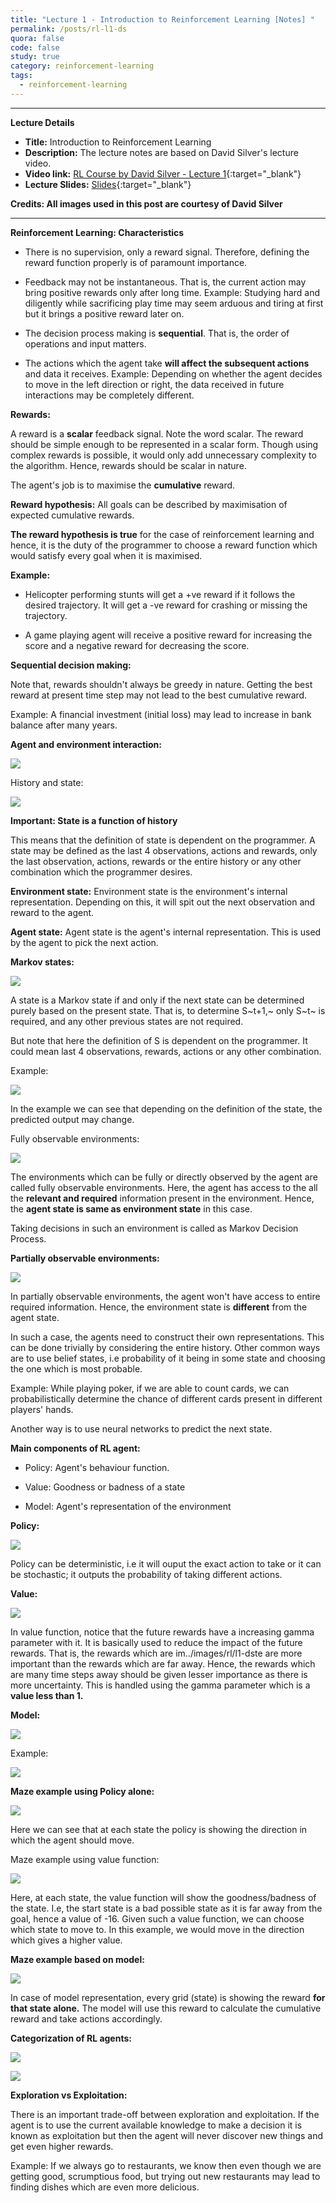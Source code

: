```yaml
---
title: "Lecture 1 - Introduction to Reinforcement Learning [Notes] "
permalink: /posts/rl-l1-ds
quora: false 
code: false 
study: true
category: reinforcement-learning
tags:
  - reinforcement-learning
---
```


*****
**Lecture Details**
* **Title:** Introduction to Reinforcement Learning 
* **Description:** The lecture notes are based on David Silver's lecture video. 
* **Video link:** [RL Course by David Silver - Lecture 1](https://www.youtube.com/playlist?list=PLbPhAbAhvjUyrKlhnLEMyNmiF72ABB3Zh){:target="_blank"}
* **Lecture Slides:**  [Slides](http://www0.cs.ucl.ac.uk/staff/d.silver/web/Teaching.html){:target="_blank"}

**Credits: All images used in this post are courtesy of David Silver** 

*****
**Reinforcement Learning: Characteristics**

-   There is no supervision, only a reward signal. Therefore, defining
    the reward function properly is of paramount importance.

-   Feedback may not be instantaneous. That is, the current action may
    bring positive rewards only after long time. Example: Studying hard
    and diligently while sacrificing play time may seem arduous and
    tiring at first but it brings a positive reward later on.

-   The decision process making is **sequential**. That is, the order of
    operations and input matters.

-   The actions which the agent take **will affect the subsequent
    actions** and data it receives. Example: Depending on whether the
    agent decides to move in the left direction or right, the data
    received in future interactions may be completely different.

**Rewards:**

A reward is a **scalar** feedback signal. Note the word scalar. The
reward should be simple enough to be represented in a scalar form.
Though using complex rewards is possible, it would only add unnecessary
complexity to the algorithm. Hence, rewards should be scalar in nature.

The agent's job is to maximise the **cumulative** reward.

**Reward hypothesis:** All goals can be described by maximisation of
expected cumulative rewards.

**The reward hypothesis is true** for the case of reinforcement learning
and hence, it is the duty of the programmer to choose a reward function
which would satisfy every goal when it is maximised.

**Example:**

-   Helicopter performing stunts will get a +ve reward if it follows the
    desired trajectory. It will get a -ve reward for crashing or missing
    the trajectory.

-   A game playing agent will receive a positive reward for increasing
    the score and a negative reward for decreasing the score.

**Sequential decision making:**

Note that, rewards shouldn't always be greedy in nature. Getting the
best reward at present time step may not lead to the best cumulative
reward.

Example: A financial investment (initial loss) may lead to increase in
bank balance after many years.

**Agent and environment interaction:**

![](../images/rl/l1-ds/image1.png)

History and state:

![](../images/rl/l1-ds/image2.png)


**Important: State is a function of history**

This means that the definition of state is dependent on the programmer.
A state may be defined as the last 4 observations, actions and rewards,
only the last observation, actions, rewards or the entire history or any
other combination which the programmer desires.

**Environment state:** Environment state is the environment's internal
representation. Depending on this, it will spit out the next observation
and reward to the agent.

**Agent state:** Agent state is the agent's internal representation.
This is used by the agent to pick the next action.

**Markov states:**

![](../images/rl/l1-ds/image3.png)


A state is a Markov state if and only if the next state can be
determined purely based on the present state. That is, to determine
S~t+1,~ only S~t~ is required, and any other previous states are not
required.

But note that here the definition of S is dependent on the programmer.
It could mean last 4 observations, rewards, actions or any other
combination.

Example:

![](../images/rl/l1-ds/image4.png)


In the example we can see that depending on the definition of the state,
the predicted output may change.

Fully observable environments:

![](../images/rl/l1-ds/image5.png)


The environments which can be fully or directly observed by the agent
are called fully observable environments. Here, the agent has access to
the all the **relevant and required** information present in the
environment. Hence, the **agent state is same as environment state** in
this case.

Taking decisions in such an environment is called as Markov Decision
Process.

**Partially observable environments:**

![](../images/rl/l1-ds/image6.png)


In partially observable environments, the agent won't have access to
entire required information. Hence, the environment state is
**different** from the agent state.

In such a case, the agents need to construct their own representations.
This can be done trivially by considering the entire history. Other
common ways are to use belief states, i.e probability of it being in
some state and choosing the one which is most probable.

Example: While playing poker, if we are able to count cards, we can
probabilistically determine the chance of different cards present in
different players' hands.

Another way is to use neural networks to predict the next state.

**Main components of RL agent:**

-   Policy: Agent's behaviour function.

-   Value: Goodness or badness of a state

-   Model: Agent's representation of the environment

**Policy:**

![](../images/rl/l1-ds/image7.png)

Policy can be deterministic, i.e it will ouput the exact action to take
or it can be stochastic; it outputs the probability of taking different
actions.

**Value:**

![](../images/rl/l1-ds/image8.png)


In value function, notice that the future rewards have a increasing
gamma parameter with it. It is basically used to reduce the impact of
the future rewards. That is, the rewards which are im../images/rl/l1-dste are more
important than the rewards which are far away. Hence, the rewards which
are many time steps away should be given lesser importance as there is
more uncertainty. This is handled using the gamma parameter which is a
**value less than 1.**

**Model:**

![](../images/rl/l1-ds/image9.png)

Example:

![](../images/rl/l1-ds/image10.png)


**Maze example using Policy alone:**

![](../images/rl/l1-ds/image11.png)


Here we can see that at each state the policy is showing the direction
in which the agent should move.

Maze example using value function:

![](../images/rl/l1-ds/image12.png)


Here, at each state, the value function will show the goodness/badness
of the state. I.e, the start state is a bad possible state as it is far
away from the goal, hence a value of -16. Given such a value function,
we can choose which state to move to. In this example, we would move in
the direction which gives a higher value.

**Maze example based on model:**

![](../images/rl/l1-ds/image13.png)


In case of model representation, every grid (state) is showing the
reward **for that state alone.** The model will use this reward to
calculate the cumulative reward and take actions accordingly.

**Categorization of RL agents:**

![](../images/rl/l1-ds/image14.png)


![](../images/rl/l1-ds/image15.png)

**Exploration vs Exploitation:**

There is an important trade-off between exploration and exploitation. If
the agent is to use the current available knowledge to make a decision
it is known as exploitation but then the agent will never discover new
things and get even higher rewards.

Example: If we always go to restaurants, we know then even though we are
getting good, scrumptious food, but trying out new restaurants may lead
to finding dishes which are even more delicious.
